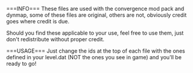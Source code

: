===INFO===
These files are used with the convergence mod pack and dynmap, some of these files are original, others are not, obviously credit goes where credit is due.

Should you find these applicable to your use, feel free to use them, just don't redistribute without proper credit.


===USAGE===
Just change the ids at the top of each file with the ones defined in your level.dat (NOT the ones you see in game) and you'll be ready to go!